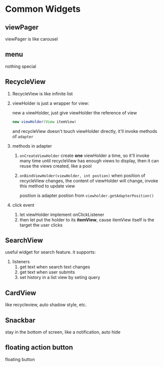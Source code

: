 # Common Widgets

## viewPager

viewPager is like carousel

## menu

nothing special

## RecycleView

1. RecycleView is like infinite list
2. viewHolder is just a wrapper for view:

    new a viewHolder, just give viewHolder the reference of view

    ```java
    new viewHolder(View itemView)
    ```

    and recycleView doesn't touch viewHolder directly, it'll invoke methods of `adapter`
3. methods in adapter
    1. `onCreateViewHolder` create **one** viewHolder a time, so it'll invoke many time until recycleView has enough views to display,
        then it can reuse the views created, like a pool
    2. `onBindViewHolder(viewHolder, int postion)` when position of recycleView changes, the content of viewHolder will change, invoke this method to update view

        position is adapter postion from `viewholder.getAdapterPosition()`
4. click event
    1. let viewHolder implement onClickListener
    2. then let put the holder to its **itemView**, cause itemView itself is the target the user clicks

## SearchView

useful widget for search feature. it supports:

1. listeners
    1. get text when search text changes
    2. get text when user submits
    3. set history in a list view by seting query

## CardView

like recycleview, auto shadow style, etc.

## Snackbar

stay in the bottom of screen, like a notification, auto hide

## floating action button

floating button